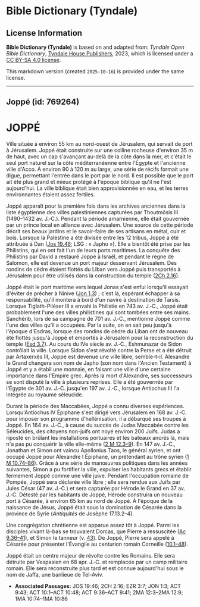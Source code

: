 # Bible Dictionary (Tyndale)

## License Information

**Bible Dictionary (Tyndale)** is based on and adapted from: _Tyndale Open Bible Dictionary_, [Tyndale House Publishers](https://tyndaleopenresources.com/), 2023, which is licensed under a [CC BY-SA 4.0 license](https://creativecommons.org/licenses/by-sa/4.0/legalcode.en).

This markdown version (created `2025-10-16`) is provided under the same license.



--------------------------------

## Joppé (id: 769264)

JOPPÉ
=====

Ville située à environ 55 km au nord\-ouest de Jérusalem, qui servait de port à Jérusalem. Joppé était construite sur une colline rocheuse d'environ 35 m de haut, avec un cap s'avançant au\-delà de la côte dans la mer, et c'était le seul port naturel sur la côte méditerranéenne entre l'Égypte et l'ancienne ville d'Acco. À environ 90 à 120 m au large, une série de récifs formait une digue, permettant l'entrée dans le port par le nord. Il est possible que le port ait été plus grand et mieux protégé à l'époque biblique qu'il ne l'est aujourd'hui. La ville biblique était bien approvisionnée en eau, et les terres environnantes étaient assez fertiles.

Joppé apparaît pour la première fois dans les archives anciennes dans la liste égyptienne des villes palestiniennes capturées par Thoutmôsis III (1490–1432 av. J.‑C.). Pendant la période amarnienne, elle était gouvernée par un prince local en alliance avec Jérusalem. Une source de cette période décrit ses beaux jardins et le savoir\-faire de ses artisans en métal, cuir et bois. Lorsque la Palestine a été divisée entre les 12 tribus, Joppé a été attribuée à Dan ([Jos 19\.46](https://ref.ly/Josh19:46); LSG : « Japho »). Elle a bientôt été prise par les Philistins, qui en ont fait l'un de leurs ports maritimes. La conquête des Philistins par David a restauré Joppé à Israël, et pendant le règne de Salomon, elle est devenue un port majeur desservant Jérusalem. Des rondins de cèdre étaient flottés du Liban vers Joppé puis transportés à Jérusalem pour être utilisés dans la construction du temple ([2Ch 2\.16](https://ref.ly/2Chr2:16)).

Joppé était le port maritime vers lequel Jonas s'est enfui lorsqu'il essayait d'éviter de prêcher à Ninive ([Jon 1\.3](https://ref.ly/Jonah1:3)) ; c'est là, espérant échapper à sa responsabilité, qu'il montera à bord d'un navire à destination de Tarsis. Lorsque Tiglath\-Piléser III a envahi la Philistie en 743 av. J.‑C., Joppé était probablement l'une des villes philistines qui sont tombées entre ses mains. Sanchérib, lors de sa campagne de 701 av. J.‑C., mentionne Joppé comme l'une des villes qu'il a occupées. Par la suite, on en sait peu jusqu'à l'époque d'Esdras, lorsque des rondins de cèdre du Liban ont de nouveau été flottés jusqu'à Joppé et emportés à Jérusalem pour la reconstruction du temple ([Esd 3\.7](https://ref.ly/Ezra3:7)). Au cours du IVe siècle av. J.‑C., Eshmunazar de Sidon contrôlait la ville. Lorsque Sidon s'est révolté contre la Perse et a été détruit par Artaxerxès III, Joppé est devenue une ville libre, semble\-t\-il. Alexandre le Grand changera son nom de Japho (son nom dans l'Ancien Testament) à Joppé et y a établi une monnaie, en faisant une ville d'une certaine importance dans l'Empire grec. Après la mort d'Alexandre, ses successeurs se sont disputé la ville à plusieurs reprises. Elle a été gouvernée par l'Égypte de 301 av. J.‑C. jusqu'en 197 av. J.‑C., lorsque Antiochus III l'a intégrée au royaume séleucide.

Durant la période des Maccabées, Joppé a connu diverses expériences. Lorsqu'Antiochus IV Épiphane s'est dirigé vers Jérusalem en 168 av. J.‑C. pour imposer son programme d'hellénisation, il a débarqué ses troupes à Joppé. En 164 av. J.‑C., à cause du succès de Judas Maccabée contre les Séleucides, des citoyens non\-juifs ont noyé environ 200 Juifs. Judas a riposté en brûlant les installations portuaires et les bateaux ancrés là, mais n'a pas pu conquérir la ville elle\-même ([2 M 12\.3–9](https://ref.ly/2Macc12:3-2Macc12:9)). En 147 av. J.‑C., Jonathan et Simon ont vaincu Apollonius Taos, le général syrien, et ont occupé Joppé pour Alexandre I Épiphane, un prétendant au trône syrien ([1 M 10\.74–86](https://ref.ly/1Macc10:74-1Macc10:86)). Grâce à une série de manœuvres politiques dans les années suivantes, Simon a pu fortifier la ville, expulser les habitants grecs et établir fermement Joppé comme une ville juive. Pendant l'occupation romaine de Pompée, Joppé sera déclarée ville libre ; elle sera rendue aux Juifs par Jules César (47 av. J.‑C.) et sera capturée par Hérode le Grand en 37 av. J.‑C. Détesté par les habitants de Joppé, Hérode construira un nouveau port à Césarée, à environ 65 km au nord de Joppé. À l'époque de la naissance de Jésus, Joppé était sous la domination de Césarée dans la province de Syrie (*Antiquités* de Josèphe 17\.13\.2–4\).

Une congrégation chrétienne est apparue assez tôt à Joppé. Parmi les disciples vivant là\-bas se trouvaient Dorcas, que Pierre a ressuscitée ([Ac 9\.36–41](https://ref.ly/Acts9:36-Acts9:41)), et Simon le tanneur (v. [43](https://ref.ly/Acts9:43)). De Joppé, Pierre sera appelé à Césarée pour présenter l'Évangile au centurion romain Corneille ([10\.1–48](https://ref.ly/Acts10:1-Acts10:48)).

Joppé était un centre majeur de révolte contre les Romains. Elle sera détruite par Vespasien en 68 apr. J.‑C. et remplacée par un camp militaire romain. Elle sera reconstruite plus tard et est connue aujourd'hui sous le nom de Jaffa, une banlieue de Tel\-Aviv.

* **Associated Passages:** JOS 19:46; 2CH 2:16; EZR 3:7; JON 1:3; ACT 9:43; ACT 10:1–ACT 10:48; ACT 9:36–ACT 9:41; 2MA 12:3–2MA 12:9; 1MA 10:74–1MA 10:86

